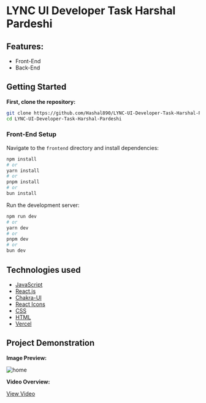# LYNC UI Developer Task Harshal Pardeshi

## Features:

- Front-End
- Back-End

## Getting Started

**First, clone the repository:**

```bash
git clone https://github.com/Hashal890/LYNC-UI-Developer-Task-Harshal-Pardeshi.git
cd LYNC-UI-Developer-Task-Harshal-Pardeshi
```

### Front-End Setup

Navigate to the `frontend` directory and install dependencies:

```bash
npm install
# or
yarn install
# or
pnpm install
# or
bun install
```

Run the development server:

```bash
npm run dev
# or
yarn dev
# or
pnpm dev
# or
bun dev
```

## Technologies used

- [JavaScript](https://developer.mozilla.org/en-US/docs/Web/JavaScript)
- [React.js](https://react.dev/learn)
- [Chakra-UI](https://v2.chakra-ui.com/getting-started)
- [React Icons](https://react-icons.github.io/react-icons/)
- [CSS](https://developer.mozilla.org/en-US/docs/Web/CSS)
- [HTML](https://developer.mozilla.org/en-US/docs/Web/HTML)
- [Vercel](https://vercel.com/)

## Project Demonstration

**Image Preview:**

![home](./src/assets/)

**Video Overview:**

[View Video]()
